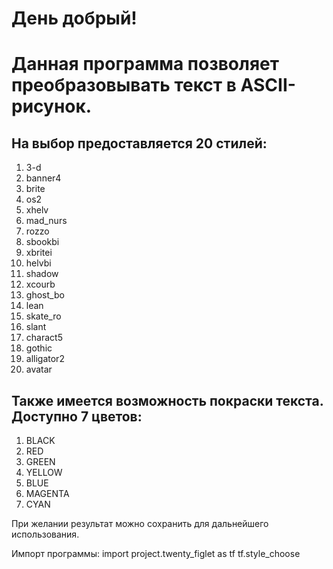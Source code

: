 # День добрый!
# Данная программа позволяет преобразовывать текст в ASCII-рисунок.

## На выбор предоставляется 20 стилей:
1. 3-d
2. banner4
3. brite
4. os2
5. xhelv
6. mad_nurs
7. rozzo
8. sbookbi
9. xbritei
10. helvbi
11. shadow
12. xcourb
13. ghost_bo
14. lean
15. skate_ro
16. slant
17. charact5
18. gothic
19. alligator2
20. avatar

## Также имеется возможность покраски текста. Доступно 7 цветов:
1. BLACK
2. RED
3. GREEN
4. YELLOW
5. BLUE
6. MAGENTA
7. CYAN

При желании результат можно сохранить для дальнейшего использования.

Импорт программы:
import project.twenty_figlet as tf
tf.style_choose
